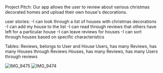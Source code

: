 Project Pitch:
Our app allows the user to review about various christmas decorated homes and upload their own house's decorations.

user stories:
-I can look through a list of houses with christmas decorations
-I can add my house to the list
-I can read through reviews that others have left for a particular house
-I can leave reviews for houses
-I can sort through houses based on specific characteristics

Tables:
Reviews, belongs to User and House
Users, has many Reviews, has many Houses through Reviews
Houses, has many Reviews, has many Users through reviews

![IMG_9475](https://user-images.githubusercontent.com/109716310/201788843-e54e3101-7e73-4242-9bfd-6a2b202e95ee.jpg)
![IMG_9474](https://user-images.githubusercontent.com/109716310/201788852-803b66e1-d6ab-4aaa-930e-c82ce4513a13.jpg)

